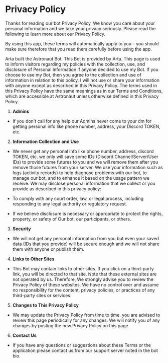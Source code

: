 # Privacy Policy

Thanks for reading our bot Privacy Policy, We know you care about your personal information and we take your privacy seriously. Please read the following to learn more about our Privacy Policy.

By using this app, these terms will automatically apply to you – you should make sure therefore that you read them carefully before using the app.

Arta built the Astronaut Bot. This Bot is provided by Arta. This page is used to inform visitors regarding my policies with the collection, use, and disclosure of Personal Information if anyone decided to use my Bot. If you choose to use my Bot, then you agree to the collection and use of information in relation to this policy. I will not use or share your information with anyone except as described in this Privacy Policy. The terms used in this Privacy Policy have the same meanings as in our Terms and Conditions, which are accessible at Astronaut unless otherwise defined in this Privacy Policy.

1. **Admins**
- If you don't call for any help our Admins never come to your dm for getting personal info like phone number, address, your Discord TOKEN, etc.

2. **Information Collection and Use**
- We never get any personal info like phone number, address, discord TOKEN, etc. we only will save some IDs (Discord Channel/Server/User IDs) to provide some futures to you and we will remove them after you remove those futures from your server. We use your information such as logs (activity records) to help diagnose problems with our bot, to manage our bot, and to enhance it based on the usage pattern we receive. We may disclose personal information that we collect or you provide as described in this privacy policy:

- To comply with any court order, law, or legal process, including responding to any legal authority or regulatory request.

- If we believe disclosure is necessary or appropriate to protect the rights, property, or safety of Our bot, our participants, or others.

3. **Security**
- We will not get any personal information from you but even your saved data (IDs that you provide) will be secure enough and we will not share them with anyone or publish them.

4. **Links to Other Sites**
- This Bot may contain links to other sites. If you click on a third-party link, you will be directed to that site. Note that these external sites are not operated by us. Therefore, We strongly advise you to review the Privacy Policy of these websites. We have no control over and assume no responsibility for the content, privacy policies, or practices of any third-party sites or services.

5. **Changes to This Privacy Policy**
- We may update the Privacy Policy from time to time. you are advised to review this page periodically for any changes. We will notify you of any changes by posting the new Privacy Policy on this page.

6. **Contact Us**
- If you have any questions or suggestions about these Terms or the application please contact us from our support server noted in the bot bio.
